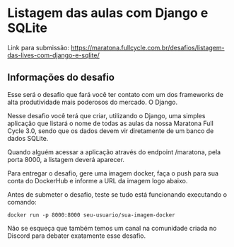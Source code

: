 # Listagem das aulas com Django e SQLite

Link para submissão: <https://maratona.fullcycle.com.br/desafios/listagem-das-lives-com-django-e-sqlite/>

## Informações do desafio

Esse será o desafio que fará você ter contato com um dos frameworks de alta produtividade mais poderosos do mercado. O Django.

Nesse desafio você terá que criar, utilizando o Django, uma simples aplicação que listará o nome de todas as aulas da nossa Maratona Full Cycle 3.0, sendo que os dados devem vir diretamente de um banco de dados SQLite.

Quando alguém acessar a aplicação através do endpoint /maratona, pela porta 8000, a listagem deverá aparecer.

Para entregar o desafio, gere uma imagem docker, faça o push para sua conta do DockerHub e informe a URL da imagem logo abaixo.

Antes de submeter o desafio, teste se tudo está funcionando executando o comando:
```
docker run -p 8000:8000 seu-usuario/sua-imagem-docker
```

Não se esqueça que também temos um canal na comunidade criada no Discord para debater exatamente esse desafio.